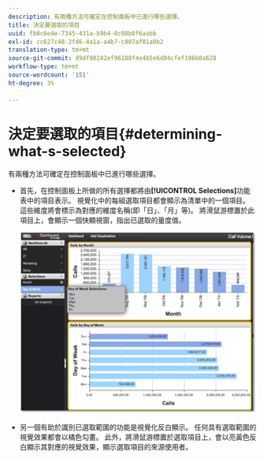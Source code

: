 ```yaml
---
description: 有兩種方法可確定在控制面板中已進行哪些選擇。
title: 決定要選取的項目
uuid: fb8c6e4e-7345-431a-b9b4-0c08b8f6aabb
exl-id: cc627c48-2fd6-4a1a-a4b7-c807af01a0b2
translation-type: tm+mt
source-git-commit: d9df90242ef96188f4e4b5e6d04cfef196b0a628
workflow-type: tm+mt
source-wordcount: '151'
ht-degree: 3%

---
```


# 決定要選取的項目{#determining-what-s-selected}

有兩種方法可確定在控制面板中已進行哪些選擇。

* 首先，在控制面板上所做的所有選擇都將由&#x200B;**[!UICONTROL Selections]**&#x200B;功能表中的項目表示。 視覺化中的每組選取項目都會顯示為清單中的一個項目。 這些維度將會標示為對應的維度名稱(即「日」、「月」等)。 將滑鼠游標置於此項目上，會顯示一個快顯視窗，指出已選取的量度值。

   ![](assets/selection_identify.png)

* 另一個有助於識別已選取範圍的功能是視覺化反白顯示。 任何具有選取範圍的視覺效果都會以橘色勾畫。 此外，將滑鼠游標置於選取項目上，會以亮黃色反白顯示其對應的視覺效果，顯示選取項目的來源使用者。
